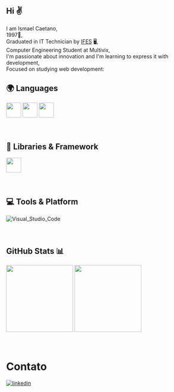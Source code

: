 ## Hi ✌️

I am Ismael Caetano,<br>
1997🎂, <br>
Graduated in IT Technician by <a href="https://ifes.edu.br/o-ifes">IFES</a> 🖥️, <br>
Computer Engineering Student at Multivix,<br>
I'm passionate about innovation and I'm learning to express it with development,<br>
Focused on studying web development:<br>
## 🌍 Languages<br>
<div>
  <img align="centeer" alt"Ismael-html" height="40" widht="30" src="https://cdn.jsdelivr.net/gh/devicons/devicon/icons/html5/html5-plain-wordmark.svg"/>
  <img align="centeer" alt"Ismael-css" height="40" widht="30" src="https://cdn.jsdelivr.net/gh/devicons/devicon/icons/css3/css3-plain-wordmark.svg"/>
  <img align="centeer" alt"Ismael-js" height="40" widht="30" src="https://cdn.jsdelivr.net/gh/devicons/devicon/icons/javascript/javascript-plain.svg"/>
</div><br><br>

## 🧩 Libraries & Framework<br>
<div>
  <img align="centeer" alt"Ismael-react" height="40" widht="30" src="https://cdn.jsdelivr.net/gh/devicons/devicon/icons/react/react-original-wordmark.svg"/>
</div><br><br>

## 💻 Tools & Platform
<div>
  
<img src="https://camo.githubusercontent.com/42ada9cc774b9d2b4cf35691820a881d70657ae42c3a074f00c7e9add6352361/68747470733a2f2f696d672e736869656c64732e696f2f62616467652f56697375616c5f53747564696f5f436f64652d3030373844343f7374796c653d666f722d7468652d6261646765266c6f676f3d76697375616c25323073747564696f253230636f6465266c6f676f436f6c6f723d7768697465" alt="Visual_Studio_Code" data-canonical-src="https://img.shields.io/badge/Visual_Studio_Code-0078D4?style=for-the-badge&amp;logo=visual%20studio%20code&amp;logoColor=white" style="max-width: 100%;"/>
  
</div><br><br>

## GitHub Stats 📊
<div>
  
  <img height="180em" src="https://github-readme-stats.vercel.app/api?username=IsmaelCaetano&show_icons=true&theme=tokyonight"/>
  <img height="180em" src="https://github-readme-stats.vercel.app/api/top-langs/?username=IsmaelCaetano&layout=compact&theme=tokyonight"/>

</div><br><br>

# Contato
[![linkedin](https://img.shields.io/badge/LinkedIn-0077B5?style=for-the-badge&logo=linkedin&logoColor=white)](https://www.linkedin.com/in/ismael-correa-caetano-0a983a19a/)
